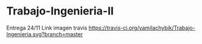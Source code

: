 # Trabajo-Ingenieria-II
Entrega 24/11
Link imagen travis https://travis-ci.org/yamilachybik/Trabajo-Ingenieria.svg?branch=master
